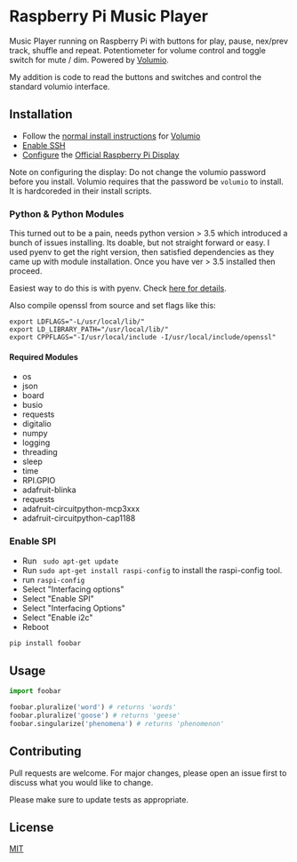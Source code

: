 # Raspberry Pi Music Player

Music Player running on Raspberry Pi with buttons for play, pause, nex/prev track, shuffle and repeat.
Potentiometer for volume control and toggle switch for mute / dim. Powered by [Volumio](volumio.org). 

My addition is code to read the buttons and switches and control the standard volumio interface.

## Installation

- Follow the [normal install instructions](https://volumio.github.io/docs/User_Manual/Quick_Start_Guide) for [Volumio](volumio.org)
- [Enable SSH](https://volumio.github.io/docs/User_Manual/SSH.html)
- [Configure](https://volumio.org/raspberry-pi-display-and-volumio-touchscreen-music-player/) the [Official Raspberry Pi Display](https://www.element14.com/community/docs/DOC-78156/l/raspberry-pi-7-touchscreen-display)

Note on configuring the display: Do not change the volumio password before you install. Volumio requires that the password be ```volumio``` to install. It is hardcoreded in their install scripts.

### Python & Python Modules
This turned out to be a pain, needs python version > 3.5 which introduced a bunch of issues installing. Its doable, but not straight forward or easy. I used pyenv to get the right version, then satisfied dependencies as they came up with module installation. Once you have ver > 3.5 installed then proceed.

Easiest way to do this is with pyenv. Check [here for details](https://realpython.com/intro-to-pyenv).

Also compile openssl from source and set flags like this:
```
export LDFLAGS="-L/usr/local/lib/"
export LD_LIBRARY_PATH="/usr/local/lib/"
export CPPFLAGS="-I/usr/local/include -I/usr/local/include/openssl"
```

#### Required Modules
- os
- json
- board
- busio
- requests
- digitalio
- numpy
- logging
- threading
- sleep
- time
- RPI.GPIO
- adafruit-blinka
- requests
- adafruit-circuitpython-mcp3xxx
- adafruit-circuitpython-cap1188

### Enable SPI
- Run ``` sudo apt-get update```
- Run ```sudo apt-get install raspi-config``` to install the raspi-config tool.
- run ```raspi-config```
- Select "Interfacing options"
- Select "Enable SPI"
- Select "Interfacing Options"
- Select "Enable i2c"
- Reboot

```bash
pip install foobar
```

## Usage

```python
import foobar

foobar.pluralize('word') # returns 'words'
foobar.pluralize('goose') # returns 'geese'
foobar.singularize('phenomena') # returns 'phenomenon'
```

## Contributing
Pull requests are welcome. For major changes, please open an issue first to discuss what you would like to change.

Please make sure to update tests as appropriate.

## License
[MIT](https://choosealicense.com/licenses/mit/)
